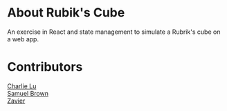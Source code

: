 # About Rubik's Cube
An exercise in React and state management to simulate a Rubrik's cube on a web app.

# Contributors
<a href="https://github.com/charlie-lu1">Charlie Lu</a> <br/>
<a href="https://github.com/sambrown0322">Samuel Brown</a> <br/>
<a href="https://github.com/ZaveDev">Zavier</a> <br/>

